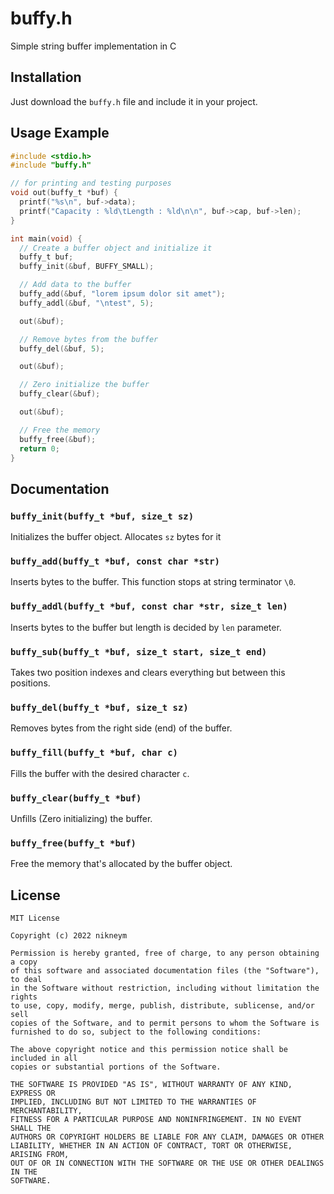 buffy.h
====
Simple string buffer implementation in C

## Installation
Just download the `buffy.h` file and include it in your project.

## Usage Example
```c
#include <stdio.h>
#include "buffy.h"

// for printing and testing purposes
void out(buffy_t *buf) {
  printf("%s\n", buf->data);
  printf("Capacity : %ld\tLength : %ld\n\n", buf->cap, buf->len);
}

int main(void) {
  // Create a buffer object and initialize it
  buffy_t buf;
  buffy_init(&buf, BUFFY_SMALL);

  // Add data to the buffer
  buffy_add(&buf, "lorem ipsum dolor sit amet");
  buffy_addl(&buf, "\ntest", 5);

  out(&buf);

  // Remove bytes from the buffer
  buffy_del(&buf, 5);

  out(&buf);

  // Zero initialize the buffer
  buffy_clear(&buf);

  out(&buf);

  // Free the memory
  buffy_free(&buf);
  return 0;
}
```

## Documentation

### `buffy_init(buffy_t *buf, size_t sz)`
Initializes the buffer object. Allocates `sz` bytes for it

### `buffy_add(buffy_t *buf, const char *str)`
Inserts bytes to the buffer. This function stops at string terminator `\0`.

### `buffy_addl(buffy_t *buf, const char *str, size_t len)`
Inserts bytes to the buffer but length is decided by `len` parameter.

### `buffy_sub(buffy_t *buf, size_t start, size_t end)`
Takes two position indexes and clears everything but between this positions.

### `buffy_del(buffy_t *buf, size_t sz)`
Removes bytes from the right side (end) of the buffer.

### `buffy_fill(buffy_t *buf, char c)`
Fills the buffer with the desired character `c`.

### `buffy_clear(buffy_t *buf)`
Unfills (Zero initializing) the buffer.

### `buffy_free(buffy_t *buf)`
Free the memory that's allocated by the buffer object.

## License
```
MIT License

Copyright (c) 2022 nikneym

Permission is hereby granted, free of charge, to any person obtaining a copy
of this software and associated documentation files (the "Software"), to deal
in the Software without restriction, including without limitation the rights
to use, copy, modify, merge, publish, distribute, sublicense, and/or sell
copies of the Software, and to permit persons to whom the Software is
furnished to do so, subject to the following conditions:

The above copyright notice and this permission notice shall be included in all
copies or substantial portions of the Software.

THE SOFTWARE IS PROVIDED "AS IS", WITHOUT WARRANTY OF ANY KIND, EXPRESS OR
IMPLIED, INCLUDING BUT NOT LIMITED TO THE WARRANTIES OF MERCHANTABILITY,
FITNESS FOR A PARTICULAR PURPOSE AND NONINFRINGEMENT. IN NO EVENT SHALL THE
AUTHORS OR COPYRIGHT HOLDERS BE LIABLE FOR ANY CLAIM, DAMAGES OR OTHER
LIABILITY, WHETHER IN AN ACTION OF CONTRACT, TORT OR OTHERWISE, ARISING FROM,
OUT OF OR IN CONNECTION WITH THE SOFTWARE OR THE USE OR OTHER DEALINGS IN THE
SOFTWARE.
```